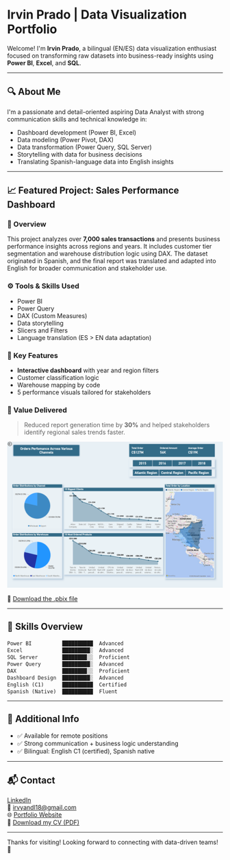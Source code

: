 # Irvin Prado | Data Visualization Portfolio

Welcome! I'm **Irvin Prado**, a bilingual (EN/ES) data visualization enthusiast focused on transforming raw datasets into business-ready insights using **Power BI**, **Excel**, and **SQL**.

---

## 🔍 About Me

I'm a passionate and detail-oriented aspiring Data Analyst with strong communication skills and technical knowledge in:

- Dashboard development (Power BI, Excel)
- Data modeling (Power Pivot, DAX)
- Data transformation (Power Query, SQL Server)
- Storytelling with data for business decisions
- Translating Spanish-language data into English insights

---

## 📈 Featured Project: Sales Performance Dashboard

### 📝 Overview
This project analyzes over **7,000 sales transactions** and presents business performance insights across regions and years. It includes customer tier segmentation and warehouse distribution logic using DAX. The dataset originated in Spanish, and the final report was translated and adapted into English for broader communication and stakeholder use.

### ⚙️ Tools & Skills Used
- Power BI
- Power Query
- DAX (Custom Measures)
- Data storytelling
- Slicers and Filters
- Language translation (ES > EN data adaptation)

### 🧩 Key Features
- **Interactive dashboard** with year and region filters
- Customer classification logic
- Warehouse mapping by code
- 5 performance visuals tailored for stakeholders

### 🧠 Value Delivered
> Reduced report generation time by **30%** and helped stakeholders identify regional sales trends faster.

![Preview](https://github.com/Irvyandl/Portfolio/raw/main/Screenshot%202025-06-12%20131758.png)

🔗 [Download the .pbix file](https://github.com/Irvyandl/Report-Portafolio/blob/c1ade7570ebead550cec6012dcca2558d9eef2c4/SalesReportBI.pbix?raw=true)

---

## 🧰 Skills Overview
```text
Power BI          ██████████  Advanced
Excel             █████████░  Advanced
SQL Server        ████████░░  Proficient
Power Query       █████████░  Advanced
DAX               ████████░░  Proficient
Dashboard Design  █████████░  Advanced
English (C1)      ██████████  Certified
Spanish (Native)  ██████████  Fluent
```
---

## 💼 Additional Info
- ✅ Available for remote positions
- ✅ Strong communication + business logic understanding
- ✅ Bilingual: English C1 (certified), Spanish native

---

## 📬 Contact
[LinkedIn](http://www.linkedin.com/in/irvin-prado-6961b1363)  
📧 irvyandl18@gmail.com  
🌐 [Portfolio Website](https://irvyandl.github.io/Portfolio/)  
📄 [Download my CV (PDF)](https://drive.google.com/file/d/1j_YC12VuKdkY_dQuE8nQrAhRVql_I4RH/view?usp=drive_link)

---

Thanks for visiting! Looking forward to connecting with data-driven teams! 🚀
